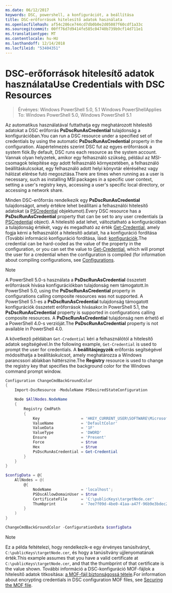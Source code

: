 ```yaml
---
ms.date: 06/12/2017
keywords: DSC, powershell, a konfigurációt, a beállítása
title: DSC-erőforrások hitelesítő adatok használata
ms.openlocfilehash: af54c286ce744cd7db0b0e2d05087f60cdf1a33c
ms.sourcegitcommit: 00ff76d7d9414fe585c04740b739b9cf14d711e1
ms.translationtype: MT
ms.contentlocale: hu-HU
ms.lasthandoff: 12/14/2018
ms.locfileid: "53404351"
---
```

# <a name="use-credentials-with-dsc-resources"></a><span data-ttu-id="d563e-103">DSC-erőforrások hitelesítő adatok használata</span><span class="sxs-lookup"><span data-stu-id="d563e-103">Use Credentials with DSC Resources</span></span>

> <span data-ttu-id="d563e-104">Érvényes: Windows PowerShell 5.0, 5.1 Windows PowerShell</span><span class="sxs-lookup"><span data-stu-id="d563e-104">Applies To: Windows PowerShell 5.0, Windows PowerShell 5.1</span></span>

<span data-ttu-id="d563e-105">Az automatikus használatával futtathatja egy meghatározott hitelesítő adatokat a DSC erőforrás **PsDscRunAsCredential** tulajdonság a konfigurációban.</span><span class="sxs-lookup"><span data-stu-id="d563e-105">You can run a DSC resource under a specified set of credentials by using the automatic **PsDscRunAsCredential** property in the configuration.</span></span>
<span data-ttu-id="d563e-106">Alapértelmezés szerint DSC fut az egyes erőforrások a system fiók.</span><span class="sxs-lookup"><span data-stu-id="d563e-106">By default, DSC runs each resource as the system account.</span></span>
<span data-ttu-id="d563e-107">Vannak olyan helyzetek, amikor egy felhasználó szükség, például az MSI-csomagok telepítése egy adott felhasználó környezetében, a felhasználó beállításkulcsokat, egy felhasználó adott helyi könyvtár eléréséhez vagy hálózat elérése futó megosztása.</span><span class="sxs-lookup"><span data-stu-id="d563e-107">There are times when running as a user is necessary, such as installing MSI packages in a specific user context, setting a user's registry keys, accessing a user's specific local directory, or accessing a network share.</span></span>

<span data-ttu-id="d563e-108">Minden DSC-erőforrás rendelkezik egy **PsDscRunAsCredential** tulajdonságot, amely értékre lehet beállítani a felhasználói hitelesítő adatokat (a [PSCredential](/dotnet/api/system.management.automation.pscredential) objektumot).</span><span class="sxs-lookup"><span data-stu-id="d563e-108">Every DSC resource has a **PsDscRunAsCredential** property that can be set to any user credentials (a [PSCredential](/dotnet/api/system.management.automation.pscredential) object).</span></span>
<span data-ttu-id="d563e-109">A hitelesítő adat lehet, változtatható a konfigurációban a tulajdonság értékét, vagy és megadható az érték [Get-Credential](/powershell/module/Microsoft.PowerShell.Security/Get-Credential), amely fogja kérni a felhasználót a hitelesítő adatait, ha a konfiguráció fordítása (További információ konfiguráció fordítása, lásd: [konfigurációk](configurations.md).</span><span class="sxs-lookup"><span data-stu-id="d563e-109">The credential can be hard-coded as the value of the property in the configuration, or you can set the value to [Get-Credential](/powershell/module/Microsoft.PowerShell.Security/Get-Credential), which will prompt the user for a credential when the configuration is compiled (for information about compiling configurations, see [Configurations](configurations.md).</span></span>

> [!NOTE]
> <span data-ttu-id="d563e-110">A PowerShell 5.0-s használata a **PsDscRunAsCredential** összetett erőforrások hívása konfigurációkban tulajdonság nem támogatott.</span><span class="sxs-lookup"><span data-stu-id="d563e-110">In PowerShell 5.0, using the **PsDscRunAsCredential** property in configurations calling composite resources was not supported.</span></span>
> <span data-ttu-id="d563e-111">A PowerShell 5.1-es a **PsDscRunAsCredential** tulajdonság támogatott konfigurációk összetett erőforrások hívásakor.</span><span class="sxs-lookup"><span data-stu-id="d563e-111">In PowerShell 5.1, the **PsDscRunAsCredential** property is supported in configurations calling composite resources.</span></span>
> <span data-ttu-id="d563e-112">A **PsDscRunAsCredential** tulajdonság nem érhető el a PowerShell 4.0-s verzióját.</span><span class="sxs-lookup"><span data-stu-id="d563e-112">The **PsDscRunAsCredential** property is not available in PowerShell 4.0.</span></span>

<span data-ttu-id="d563e-113">A következő példában `Get-Credential` kéri a felhasználótól a hitelesítő adatok segítségével.</span><span class="sxs-lookup"><span data-stu-id="d563e-113">In the following example, `Get-Credential` is used to prompt the user for credentials.</span></span>
<span data-ttu-id="d563e-114">A **beállításjegyzék** erőforrás segítségével módosíthatja a beállításkulcsot, amely meghatározza a Windows parancssori ablakban háttérszíne.</span><span class="sxs-lookup"><span data-stu-id="d563e-114">The **Registry** resource is used to change the registry key that specifies the background color for the Windows command prompt window.</span></span>

```powershell
Configuration ChangeCmdBackGroundColor
{
    Import-DscResource -ModuleName PSDesiredStateConfiguration

    Node $AllNodes.NodeName
    {
        Registry CmdPath
        {
            Key                  = 'HKEY_CURRENT_USER\SOFTWARE\Microsoft\Command Processor'
            ValueName            = 'DefaultColor'
            ValueData            = '1F'
            ValueType            = 'DWORD'
            Ensure               = 'Present'
            Force                = $true
            Hex                  = $true
            PsDscRunAsCredential = Get-Credential
        }
    }
}

$configData = @{
    AllNodes = @(
        @{
            NodeName             = 'localhost';
            PSDscAllowDomainUser = $true
            CertificateFile      = 'C:\publicKeys\targetNode.cer'
            Thumbprint           = '7ee7f09d-4be0-41aa-a47f-96b9e3bdec25'
        }
    )
}

ChangeCmdBackGroundColor -ConfigurationData $configData
```

> [!NOTE]
> <span data-ttu-id="d563e-115">Ez a példa feltételezi, hogy rendelkezik-e egy érvényes tanúsítványt, `C:\publicKeys\targetNode.cer`, és hogy a tanúsítvány ujjlenyomatának érték.</span><span class="sxs-lookup"><span data-stu-id="d563e-115">This example assumes that you have a valid certificate at `C:\publicKeys\targetNode.cer`, and that the thumbprint of that certificate is the value shown.</span></span>
> <span data-ttu-id="d563e-116">További információ a DSC-konfiguráció MOF-fájlok a hitelesítő adatok titkosítása: [a MOF-fájl biztonságossá tétele](../pull-server/secureMOF.md).</span><span class="sxs-lookup"><span data-stu-id="d563e-116">For information about encrypting credentials in DSC configuration MOF files, see [Securing the MOF file](../pull-server/secureMOF.md).</span></span>
